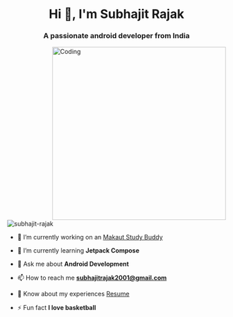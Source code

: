<h1 align="center">Hi 👋, I'm Subhajit Rajak</h1>
<h3 align="center">A passionate android developer from India</h3>
<img align="right" alt="Coding" width="400" src="https://leetcard.jacoblin.cool/subhajitrajak?ext=heatmap&theme=light">

<p align="left"> <img src="https://komarev.com/ghpvc/?username=subhajit-rajak&label=Profile%20views&color=0e75b6&style=flat" alt="subhajit-rajak" /> </p>


- 🔭 I’m currently working on an [Makaut Study Buddy](https://github.com/subhajit-rajak/makaut-study-buddy)

- 🌱 I’m currently learning **Jetpack Compose**

- 💬 Ask me about **Android Development**

- 📫 How to reach me **subhajitrajak2001@gmail.com**

- 📄 Know about my experiences [Resume](https://drive.google.com/file/d/1Onc9dqCDbRnfzEgQH2DCJLMuzE7plgwO/view?usp=drive_link)

- ⚡ Fun fact **I love basketball**
